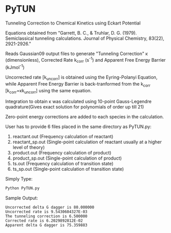 # PyTUN
Tunneling Correction to Chemical Kinetics using Eckart Potential 

Equations obtained from "Garrett, B. C., & Truhlar, D. G. (1979). Semiclassical tunneling calculations. Journal of Physical Chemistry, 83(22), 2921-2926."

Reads Gaussian09 output files to generate "Tunneling Correction" κ (dimensionless), Corrected Rate k<sub>corr</sub> (s<sup>-1</sup>) and Apparent Free Energy Barrier (kJmol<sup>-1</sup>)

Uncorrected rate [k<sub>uncorr</sub>] is obtained using the Eyring-Polanyi Equation, while Apparent Free Energy Barrier is back-tranformed from the k<sub>corr</sub> [k<sub>corr</sub>=κk<sub>uncorr</sub>] using the same equation. 

Integration to obtain κ was calculated using 10-point Gauss-Legendre quadrature(Gives exact solution for polynomials of order up till 21)

Zero-point energy corrections are added to each species in the calculation.

User has to provide 6 files placed in the same directory as PyTUN.py:
1. reactant.out (Frequency calculation of reactant)
2. reactant_sp.out (Single-point calculation of reactant usually at a higher level of theory)
3. product.out (Frequency calculation of product)
4. product_sp.out (Single-point calculation of product)
5. ts.out (Frequency calculation of transition state)
6. ts_sp.out (Single-point calculation of transition state)

Simply Type:
```Python
Python PyTUN.py
```
Sample Output:
```
Uncorrected delta G dagger is 80.000000
Uncorrected rate is 9.5430604327E-03
The tunneling correction is 6.500000
Corrected rate is 6.2029892812E-02
Apparent delta G dagger is 75.359883
```
